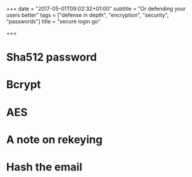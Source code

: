 +++
date = "2017-05-01T09:02:32+01:00"
subtitle = "Or defending your users better"
tags = ["defense in depth", "encryption", "security", "passwords"]
title = "secure login go"

+++

# Sha512 password

# Bcrypt

# AES

# A note on rekeying

# Hash the email
